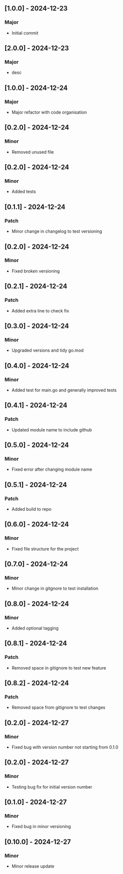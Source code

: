 
## [1.0.0] - 2024-12-23
### Major
- Initial commit

## [2.0.0] - 2024-12-23
### Major
- desc

## [1.0.0] - 2024-12-24
### Major
- Major refactor with code organisation

## [0.2.0] - 2024-12-24
### Minor
- Removed unused file

## [0.2.0] - 2024-12-24
### Minor
- Added tests

## [0.1.1] - 2024-12-24
### Patch
- Minor change in changelog to test versioning

## [0.2.0] - 2024-12-24
### Minor
- Fixed broken versioning

## [0.2.1] - 2024-12-24
### Patch
- Added extra line to check fix

## [0.3.0] - 2024-12-24
### Minor
- Upgraded versions and tidy go.mod

## [0.4.0] - 2024-12-24
### Minor
- Added test for main.go and generally improved tests

## [0.4.1] - 2024-12-24
### Patch
- Updated module name to include github

## [0.5.0] - 2024-12-24
### Minor
- Fixed error after changing module name

## [0.5.1] - 2024-12-24
### Patch
- Added build to repo

## [0.6.0] - 2024-12-24
### Minor
- Fixed file structure for the project

## [0.7.0] - 2024-12-24
### Minor
- Minor change in gitgnore to test installation

## [0.8.0] - 2024-12-24
### Minor
- Added optional tagging

## [0.8.1] - 2024-12-24
### Patch
- Removed space in gitignore to test new feature

## [0.8.2] - 2024-12-24
### Patch
- Removed space from gitignore to test changes

## [0.2.0] - 2024-12-27
### Minor
- Fixed bug with version number not starting from 0.1.0

## [0.2.0] - 2024-12-27
### Minor
- Testing bug fix for initial version number

## [0.1.0] - 2024-12-27
### Minor
- Fixed bug in minor versioning

## [0.10.0] - 2024-12-27
### Minor
- Minor release update
